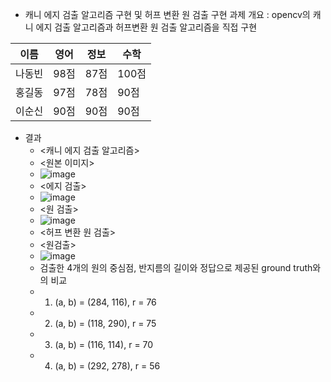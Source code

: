 * 캐니 에지 검출 알고리즘 구현 및 허프 변환 원 검출 구현
과제 개요 : opencv의 캐니 에지 검출 알고리즘과 허프변환 원 검출 알고리즘을 직접 구현

이름|영어|정보|수학
---|--|---|--|
나동빈|98점|87점|100점|
홍길동|97점|78점|90점|
이순신|90점|90점|90점|


  * 결과
    * <캐니 에지 검출 알고리즘>
     * <원본 이미지>
      * ![image](https://github.com/shl0501/ComputerVision2024/assets/114389927/593b58a1-55db-4999-bd37-3224e04c4191)
     * <에지 검출>
      * ![image](https://github.com/shl0501/ComputerVision2024/assets/114389927/171860a2-09a9-486f-9c5a-fb5954032d7a)
     * <원 검출>
      * ![image](https://github.com/shl0501/ComputerVision2024/assets/114389927/ba5e91bc-ab55-495e-ab96-74f8cae12dc5)
    * <허프 변환 원 검출>
     * <원검출>
      * ![image](https://github.com/shl0501/ComputerVision2024/assets/114389927/9d77782a-ec34-4de4-bd5b-63fb77e8aa95)
    * 검출한 4개의 원의 중심점, 반지름의 길이와 정답으로 제공된 ground truth와의 비교
     * 1. (a, b) = (284, 116), r = 76
     * 2. (a, b) = (118, 290), r = 75
     * 3. (a, b) = (116, 114), r = 70
     * 4. (a, b) = (292, 278), r = 56 
